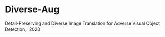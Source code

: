 # Diverse-Aug
Detail-Preserving and Diverse Image Translation for Adverse Visual Object Detection，2023
